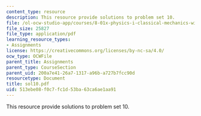 ```yaml
---
content_type: resource
description: This resource provide solutions to problem set 10.
file: /ol-ocw-studio-app/courses/8-01x-physics-i-classical-mechanics-with-an-experimental-focus-fall-2002/513ebe08f0c7fc1d53ba63ca6ae1aa91_sol10.pdf
file_size: 25827
file_type: application/pdf
learning_resource_types:
- Assignments
license: https://creativecommons.org/licenses/by-nc-sa/4.0/
ocw_type: OCWFile
parent_title: Assignments
parent_type: CourseSection
parent_uid: 200a7e41-26a7-1317-a96b-a727b7fcc90d
resourcetype: Document
title: sol10.pdf
uid: 513ebe08-f0c7-fc1d-53ba-63ca6ae1aa91
---
```

This resource provide solutions to problem set 10.